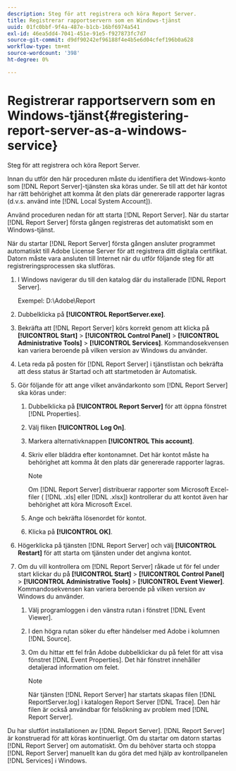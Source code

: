 ```yaml
---
description: Steg för att registrera och köra Report Server.
title: Registrerar rapportservern som en Windows-tjänst
uuid: 01fc0bbf-9f4a-487e-b1cb-16bf6974a541
exl-id: 46ea5dd4-7041-451e-91e5-f927873fc7d7
source-git-commit: d9df90242ef96188f4e4b5e6d04cfef196b0a628
workflow-type: tm+mt
source-wordcount: '398'
ht-degree: 0%

---
```


# Registrerar rapportservern som en Windows-tjänst{#registering-report-server-as-a-windows-service}

Steg för att registrera och köra Report Server.

Innan du utför den här proceduren måste du identifiera det Windows-konto som [!DNL Report Server]-tjänsten ska köras under. Se till att det här kontot har rätt behörighet att komma åt den plats där genererade rapporter lagras (d.v.s. använd inte [!DNL Local System Account]).

Använd proceduren nedan för att starta [!DNL Report Server]. När du startar [!DNL Report Server] första gången registreras det automatiskt som en Windows-tjänst.

När du startar [!DNL Report Server] första gången ansluter programmet automatiskt till Adobe License Server för att registrera ditt digitala certifikat. Datorn måste vara ansluten till Internet när du utför följande steg för att registreringsprocessen ska slutföras.

1. I Windows navigerar du till den katalog där du installerade [!DNL Report Server].

   Exempel: D:\Adobe\Report

1. Dubbelklicka på **[!UICONTROL ReportServer.exe]**.
1. Bekräfta att [!DNL Report Server] körs korrekt genom att klicka på **[!UICONTROL Start]** > **[!UICONTROL Control Panel]** > **[!UICONTROL Administrative Tools]** > **[!UICONTROL Services]**. Kommandosekvensen kan variera beroende på vilken version av Windows du använder.
1. Leta reda på posten för [!DNL Report Server] i tjänstlistan och bekräfta att dess status är Startad och att startmetoden är Automatisk.
1. Gör följande för att ange vilket användarkonto som [!DNL Report Server] ska köras under:

   1. Dubbelklicka på **[!UICONTROL Report Server]** för att öppna fönstret [!DNL Properties].

   1. Välj fliken **[!UICONTROL Log On]**.
   1. Markera alternativknappen **[!UICONTROL This account]**.
   1. Skriv eller bläddra efter kontonamnet. Det här kontot måste ha behörighet att komma åt den plats där genererade rapporter lagras.

      >[!NOTE]
      >
      >Om [!DNL Report Server] distribuerar rapporter som Microsoft Excel-filer ( [!DNL .xls] eller [!DNL .xlsx]) kontrollerar du att kontot även har behörighet att köra Microsoft Excel.

   1. Ange och bekräfta lösenordet för kontot.
   1. Klicka på **[!UICONTROL OK]**.

1. Högerklicka på tjänsten [!DNL Report Server] och välj **[!UICONTROL Restart]** för att starta om tjänsten under det angivna kontot.
1. Om du vill kontrollera om [!DNL Report Server] råkade ut för fel under start klickar du på **[!UICONTROL Start]** > **[!UICONTROL Control Panel]** > **[!UICONTROL Administrative Tools]** > **[!UICONTROL Event Viewer]**. Kommandosekvensen kan variera beroende på vilken version av Windows du använder.

   1. Välj programloggen i den vänstra rutan i fönstret [!DNL Event Viewer].
   1. I den högra rutan söker du efter händelser med Adobe i kolumnen [!DNL Source].
   1. Om du hittar ett fel från Adobe dubbelklickar du på felet för att visa fönstret [!DNL Event Properties]. Det här fönstret innehåller detaljerad information om felet.

      >[!NOTE]
      >
      >När tjänsten [!DNL Report Server] har startats skapas filen [!DNL ReportServer.log] i katalogen Report Server [!DNL Trace]. Den här filen är också användbar för felsökning av problem med [!DNL Report Server].

Du har slutfört installationen av [!DNL Report Server]. [!DNL Report Server] är konstruerad för att köras kontinuerligt. Om du startar om datorn startas [!DNL Report Server] om automatiskt. Om du behöver starta och stoppa [!DNL Report Server] manuellt kan du göra det med hjälp av kontrollpanelen [!DNL Services] i Windows.
